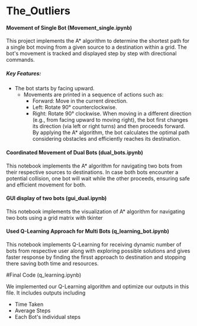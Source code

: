 # The_Outliers

#### Movement of Single Bot (Movement_single.ipynb) 

This project implements the A* algorithm to determine the shortest path for a single bot moving from a given source to a destination within a grid. The bot's movement is tracked and displayed step by step with directional commands.

##### Key Features:
- The bot starts by facing upward.
   - Movements are printed in a sequence of actions such as:
      - Forward: Move in the current direction.
      - Left: Rotate 90° counterclockwise.
      - Right: Rotate 90° clockwise.
When moving in a different direction (e.g., from facing upward to moving right), the bot first changes its direction (via left or right turns) and then proceeds forward.
By applying the A* algorithm, the bot calculates the optimal path considering obstacles and efficiently reaches its destination.


#### Coordinated Movement of Dual Bots (dual_bots.ipynb)

This notebook implements the A* algorithm for navigating two bots from their respective sources to destinations. In case both bots encounter a potential collision, one bot will wait while the other proceeds, ensuring safe and efficient movement for both.


#### GUI display of two bots (gui_dual.ipynb)

This notebook implements the visualization of A* algorithm for navigating two bots using a grid matrix with tkinter


#### Used Q-Learning Approach for Multi Bots (q_learning_bot.ipynb)

This notebook implements Q-Learning for receiving dynamic number of bots from respective user along with exploring possible solutions and gives faster response by finding the firsst approach to destination and stopping there saving both time and resources.


#Final Code (q_learning.ipynb)

We implemented our Q-Learning algorithm and optimize our outputs in this file.
It includes outputs including
- Time Taken
- Average Steps
- Each Bot's individual steps
